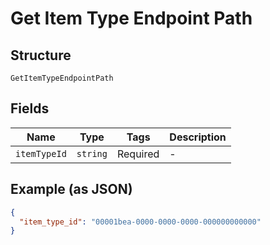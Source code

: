 
# Get Item Type Endpoint Path

## Structure

`GetItemTypeEndpointPath`

## Fields

| Name | Type | Tags | Description |
|  --- | --- | --- | --- |
| `itemTypeId` | `string` | Required | - |

## Example (as JSON)

```json
{
  "item_type_id": "00001bea-0000-0000-0000-000000000000"
}
```


